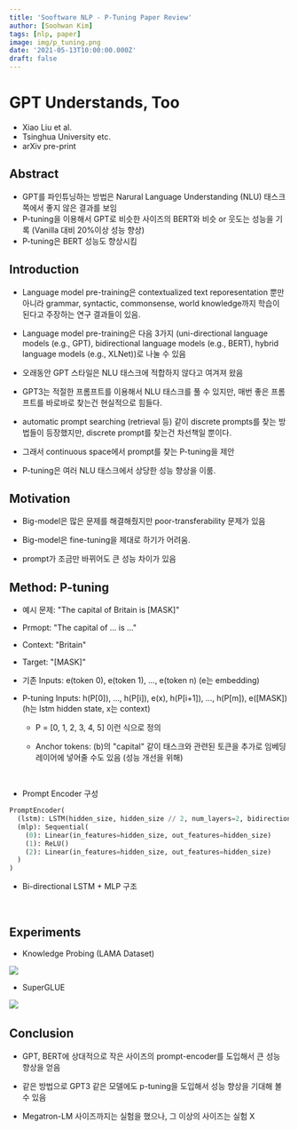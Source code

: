 ```yaml
---
title: 'Sooftware NLP - P-Tuning Paper Review'
author: [Soohwan Kim]
tags: [nlp, paper]
image: img/p_tuning.png
date: '2021-05-13T10:00:00.000Z'
draft: false
---
```


# GPT Understands, Too

- Xiao Liu et al.
- Tsinghua University etc.
- arXiv pre-print


## Abstract

- GPT를 파인튜닝하는 방법은 Narural Language Understanding (NLU) 태스크쪽에서 좋지 않은 결과를 보임
- P-tuning을 이용해서 GPT로 비슷한 사이즈의 BERT와 비슷 or 웃도는 성능을 기록 (Vanilla 대비 20%이상 성능 향상)
- P-tuning은 BERT 성능도 향상시킴


## Introduction

- Language model pre-training은 contextualized text reporesentation 뿐만 아니라 grammar, syntactic, commonsense, world knowledge까지 학습이 된다고 주장하는 연구 결과들이 있음.

- Language model pre-training은 다음 3가지 (uni-directional language models (e.g., GPT), bidirectional language models (e.g., BERT), hybrid language models (e.g., XLNet))로 나눌 수 있음

- 오래동안 GPT 스타일은 NLU 태스크에 적합하지 않다고 여겨져 왔음

- GPT3는 적절한 프롬프트를 이용해서 NLU 태스크를 풀 수 있지만, 매번 좋은 프롬프트를 바로바로 찾는건 현실적으로 힘들다.

- automatic prompt searching (retrieval 등) 같이 discrete prompts를 찾는 방법들이 등장했지만, discrete prompt를 찾는건 차선책일 뿐이다.

- 그래서 continuous space에서 prompt를 찾는 P-tuning을 제안

- P-tuning은 여러 NLU 태스크에서 상당한 성능 향상을 이룸.


## Motivation

- Big-model은 많은 문제를 해결해줬지만 poor-transferability 문제가 있음

- Big-model은 fine-tuning을 제대로 하기가 어려움.

- prompt가 조금만 바뀌어도 큰 성능 차이가 있음


## Method: P-tuning


- 예시 문제: "The capital of Britain is [MASK]"

- Prmopt: "The capital of ... is ..."

- Context: "Britain"

- Target: "[MASK]"

- 기존 Inputs: e(token 0), e(token 1), ..., e(token n) (e는 embedding)

- P-tuning Inputs: h(P[0]), ..., h(P[i]), e(x), h(P[i+1]), ..., h(P[m]), e([MASK]) (h는 lstm hidden state, x는 context)

  - P = [0, 1, 2, 3, 4, 5] 이런 식으로 정의

  - Anchor tokens: (b)의 "capital" 같이 태스크와 관련된 토큰을 추가로 임베딩 레이어에 넣어줄 수도 있음 (성능 개선을 위해)

​

- Prompt Encoder 구성
```python
PromptEncoder(
  (lstm): LSTM(hidden_size, hidden_size // 2, num_layers=2, bidirectional=True)
  (mlp): Sequential(
    (0): Linear(in_features=hidden_size, out_features=hidden_size)
    (1): ReLU()
    (2): Linear(in_features=hidden_size, out_features=hidden_size)
  )
)
```
- Bi-directional LSTM + MLP 구조

​

## Experiments

- Knowledge Probing (LAMA Dataset)
<img src="https://user-images.githubusercontent.com/42150335/119778212-3120b900-bf02-11eb-91b0-896d355c901e.png">

- SuperGLUE

<img src="https://user-images.githubusercontent.com/42150335/119778331-56152c00-bf02-11eb-92fc-05acf14e8027.png">
​

## Conclusion

- GPT, BERT에 상대적으로 작은 사이즈의 prompt-encoder를 도입해서 큰 성능 향상을 얻음

- 같은 방법으로 GPT3 같은 모델에도 p-tuning을 도입해서 성능 향상을 기대해 볼 수 있음

- Megatron-LM 사이즈까지는 실험을 했으나, 그 이상의 사이즈는 실험 X
